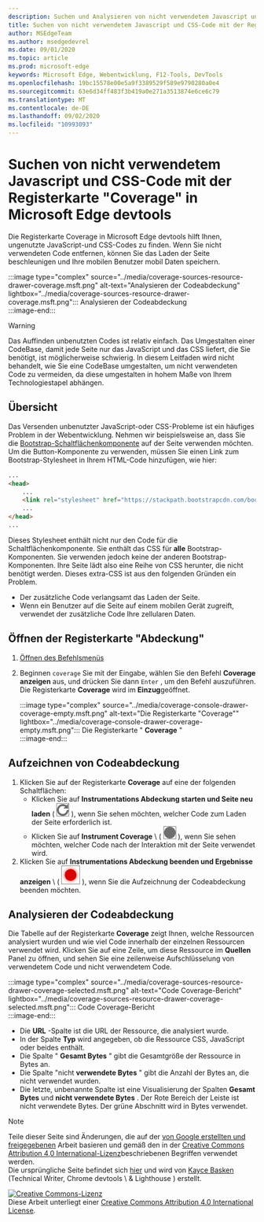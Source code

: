 ```yaml
---
description: Suchen und Analysieren von nicht verwendetem Javascript und CSS-Code in Microsoft Edge devtools
title: Suchen von nicht verwendetem Javascript und CSS-Code mit der Registerkarte "Coverage" in Microsoft Edge devtools
author: MSEdgeTeam
ms.author: msedgedevrel
ms.date: 09/01/2020
ms.topic: article
ms.prod: microsoft-edge
keywords: Microsoft Edge, Webentwicklung, F12-Tools, DevTools
ms.openlocfilehash: 19bc15578e00e5a9f3389529f589e9790280a0e4
ms.sourcegitcommit: 63e6d34ff483f3b419a0e271a3513874e6ce6c79
ms.translationtype: MT
ms.contentlocale: de-DE
ms.lasthandoff: 09/02/2020
ms.locfileid: "10993093"
---
```

<!-- Copyright Kayce Basques 

   Licensed under the Apache License, Version 2.0 (the "License");
   you may not use this file except in compliance with the License.
   You may obtain a copy of the License at

       https://www.apache.org/licenses/LICENSE-2.0

   Unless required by applicable law or agreed to in writing, software
   distributed under the License is distributed on an "AS IS" BASIS,
   WITHOUT WARRANTIES OR CONDITIONS OF ANY KIND, either express or implied.
   See the License for the specific language governing permissions and
   limitations under the License.  -->





# Suchen von nicht verwendetem Javascript und CSS-Code mit der Registerkarte "Coverage" in Microsoft Edge devtools   



Die Registerkarte Coverage in Microsoft Edge devtools hilft Ihnen, ungenutzte JavaScript-und CSS-Codes zu finden.  Wenn Sie nicht verwendeten Code entfernen, können Sie das Laden der Seite beschleunigen und Ihre mobilen Benutzer mobil Daten speichern.  

:::image type="complex" source="../media/coverage-sources-resource-drawer-coverage.msft.png" alt-text="Analysieren der Codeabdeckung" lightbox="../media/coverage-sources-resource-drawer-coverage.msft.png":::
   Analysieren der Codeabdeckung  
:::image-end:::  

> [!WARNING]
> Das Auffinden unbenutzten Codes ist relativ einfach.  Das Umgestalten einer CodeBase, damit jede Seite nur das JavaScript und das CSS liefert, die Sie benötigt, ist möglicherweise schwierig.  In diesem Leitfaden wird nicht behandelt, wie Sie eine CodeBase umgestalten, um nicht verwendeten Code zu vermeiden, da diese umgestalten in hohem Maße von Ihrem Technologiestapel abhängen.  

## Übersicht   

Das Versenden unbenutzter JavaScript-oder CSS-Probleme ist ein häufiges Problem in der Webentwicklung.  Nehmen wir beispielsweise an, dass Sie die [Bootstrap-Schaltflächenkomponente][BootstrapButtons] auf der Seite verwenden möchten.  Um die Button-Komponente zu verwenden, müssen Sie einen Link zum Bootstrap-Stylesheet in Ihrem HTML-Code hinzufügen, wie hier:  

```html
...
<head>
    ...
    <link rel="stylesheet" href="https://stackpath.bootstrapcdn.com/bootstrap/4.3.1/css/bootstrap.min.css" integrity="sha384-ggOyR0iXCbMQv3Xipma34MD+dH/1fQ784/j6cY/iJTQUOhcWr7x9JvoRxT2MZw1T" crossorigin="anonymous">
    ...
</head>
...
```  

Dieses Stylesheet enthält nicht nur den Code für die Schaltflächenkomponente.  Sie enthält das CSS für **alle** Bootstrap-Komponenten.  Sie verwenden jedoch keine der anderen Bootstrap-Komponenten.  Ihre Seite lädt also eine Reihe von CSS herunter, die nicht benötigt werden.  Dieses extra-CSS ist aus den folgenden Gründen ein Problem.  

*   Der zusätzliche Code verlangsamt das Laden der Seite.  <!--See [Render-Blocking CSS][render].  -->  
*   Wenn ein Benutzer auf die Seite auf einem mobilen Gerät zugreift, verwendet der zusätzliche Code Ihre zellularen Daten.  
    
<!--[render]: /web/fundamentals/performance/critical-rendering-path/render-blocking-css  -->  

## Öffnen der Registerkarte "Abdeckung"   

1.  [Öffnen des Befehlsmenüs][DevToolsCommandMenu]  
1.  Beginnen `coverage` Sie mit der Eingabe, wählen Sie den Befehl **Coverage anzeigen** aus, und drücken Sie dann `Enter` , um den Befehl auszuführen.  Die Registerkarte **Coverage** wird im **Einzug**geöffnet.  

    :::image type="complex" source="../media/coverage-console-drawer-coverage-empty.msft.png" alt-text="Die Registerkarte "Coverage"" lightbox="../media/coverage-console-drawer-coverage-empty.msft.png":::
       Die Registerkarte " **Coverage** "  
    :::image-end:::  
    
## Aufzeichnen von Codeabdeckung   

1.  Klicken Sie auf der Registerkarte **Coverage** auf eine der folgenden Schaltflächen:  
    *   Klicken Sie auf **Instrumentations Abdeckung starten und Seite neu laden** ( ![ Start Instrumentation Coverage and Reload Page ][ImageReloadIcon] \), wenn Sie sehen möchten, welcher Code zum Laden der Seite erforderlich ist.  
    *   Klicken Sie auf **Instrument Coverage** \ ( ![ Instrument Coverage ][ImageRecordIcon] \), wenn Sie sehen möchten, welcher Code nach der Interaktion mit der Seite verwendet wird.  
1.  Klicken Sie auf **Instrumentations Abdeckung beenden und Ergebnisse anzeigen** \ ( ![ Instrumentations Abdeckung beenden und Ergebnisse anzeigen ][ImageStopIcon] \), wenn Sie die Aufzeichnung der Codeabdeckung beenden möchten.  
    
## Analysieren der Codeabdeckung   

Die Tabelle auf der Registerkarte **Coverage** zeigt Ihnen, welche Ressourcen analysiert wurden und wie viel Code innerhalb der einzelnen Ressourcen verwendet wird.  Klicken Sie auf eine Zeile, um diese Ressource im **Quellen** Panel zu öffnen, und sehen Sie eine zeilenweise Aufschlüsselung von verwendetem Code und nicht verwendetem Code.  

:::image type="complex" source="../media/coverage-sources-resource-drawer-coverage-selected.msft.png" alt-text="Code Coverage-Bericht" lightbox="../media/coverage-sources-resource-drawer-coverage-selected.msft.png":::
   Code Coverage-Bericht  
:::image-end:::  

*   Die **URL** -Spalte ist die URL der Ressource, die analysiert wurde.  
*   In der Spalte **Typ** wird angegeben, ob die Ressource CSS, JavaScript oder beides enthält.  
*   Die Spalte " **Gesamt Bytes** " gibt die Gesamtgröße der Ressource in Bytes an.  
*   Die Spalte "nicht **verwendete Bytes** " gibt die Anzahl der Bytes an, die nicht verwendet wurden.  
*   Die letzte, unbenannte Spalte ist eine Visualisierung der Spalten **Gesamt Bytes** und **nicht verwendete Bytes** .  Der Rote Bereich der Leiste ist nicht verwendete Bytes.  Der grüne Abschnitt wird in Bytes verwendet.  
    
<!--  
 


-->  

<!-- image links -->  

[ImageReloadIcon]: ../media/reload-icon.msft.png  
[ImageRecordIcon]: ../media/record-icon.msft.png  
[ImageStopIcon]: ../media/stop-icon.msft.png  

<!-- links -->  

[DevToolsCommandMenu]: ../command-menu/index.md "Ausführen von Befehlen mit dem Befehlsmenü von Microsoft Edge devtools | Microsoft docs"  

[BootstrapButtons]: https://getbootstrap.com/docs/4.3/components/buttons "Schaltflächen – Bootstrap"  

> [!NOTE]
> Teile dieser Seite sind Änderungen, die auf der [von Google erstellten und freigegebenen][GoogleSitePolicies] Arbeit basieren und gemäß den in der [Creative Commons Attribution 4,0 International-Lizenz][CCA4IL]beschriebenen Begriffen verwendet werden.  
> Die ursprüngliche Seite befindet sich [hier](https://developers.google.com/web/tools/chrome-devtools/coverage/index) und wird von [Kayce Basken][KayceBasques] (Technical Writer, Chrome devtools \ & Lighthouse \) erstellt.  

[![Creative Commons-Lizenz][CCby4Image]][CCA4IL]  
Diese Arbeit unterliegt einer [Creative Commons Attribution 4.0 International License][CCA4IL].  

[CCA4IL]: https://creativecommons.org/licenses/by/4.0  
[CCby4Image]: https://i.creativecommons.org/l/by/4.0/88x31.png  
[GoogleSitePolicies]: https://developers.google.com/terms/site-policies  
[KayceBasques]: https://developers.google.com/web/resources/contributors/kaycebasques  
